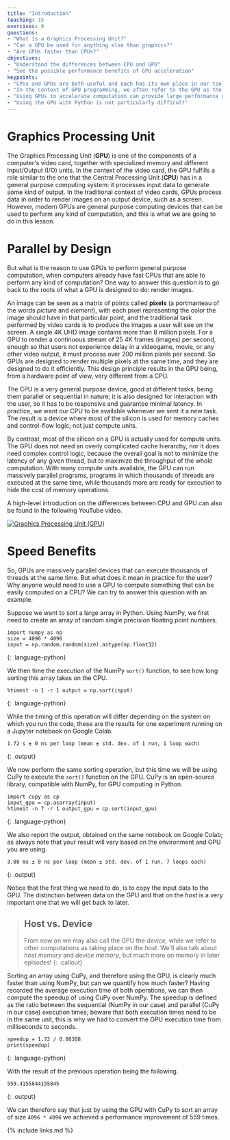 ```yaml
---
title: "Introduction"
teaching: 15
exercises: 0
questions:
- "What is a Graphics Processing Unit?"
- "Can a GPU be used for anything else than graphics?"
- "Are GPUs faster than CPUs?"
objectives:
- "Understand the differences between CPU and GPU"
- "See the possible performance benefits of GPU acceleration"
keypoints:
- "CPUs and GPUs are both useful and each has its own place in our toolbox"
- "In the context of GPU programming, we often refer to the GPU as the *device* and the CPU as the *host*"
- "Using GPUs to accelerate computation can provide large performance gains"
- "Using the GPU with Python is not particularly difficult"
---
```


# Graphics Processing Unit

The Graphics Processing Unit (**GPU**) is one of the components of a computer's video card, together with specialized memory and different Input/Output (I/O) units.
In the context of the video card, the GPU fulfills a role similar to the one that the Central Processing Unit (**CPU**) has in a general purpose computing system: it processes input data to generate some kind of output.
In the traditional context of video cards, GPUs process data in order to render images on an output device, such as a screen.
However, modern GPUs are general purpose computing devices that can be used to perform any kind of computation, and this is what we are going to do in this lesson.

# Parallel by Design

But what is the reason to use GPUs to perform general purpose computation, when computers already have fast CPUs that are able to perform any kind of computation?
One way to answer this question is to go back to the roots of what a GPU is designed to do: render images.

An image can be seen as a matrix of points called **pixels** (a portmanteau of the words *picture* and *element*), with each pixel representing the color the image should have in that particular point, and the traditional task performed by video cards is to produce the images a user will see on the screen.
A single 4K UHD image contains more than 8 million pixels.
For a GPU  to render a continuous stream of 25 4K frames (images) per second, enough so that users not experience delay in a videogame, movie, or any other video output, it must process over 200 million pixels per second.
So GPUs are designed to render multiple pixels at the same time, and they are designed to do it efficiently.
This design principle results in the GPU being, from a hardware point of view, very different from a CPU.

The CPU is a very general purpose device, good at different tasks, being them parallel or sequential in nature; it is also designed for interaction with the user, so it has to be responsive and guarantee minimal latency.
In practice, we want our CPU to be available whenever we sent it a new task.
The result is a device where most of the silicon is used for memory caches and control-flow logic, not just compute units.

By contrast, most of the silicon on a GPU is actually used for compute units.
The GPU does not need an overly complicated cache hierarchy, nor it does need complex control logic, because the overall goal is not to minimize the latency of any given thread, but to maximize the throughput of the whole computation.
With many compute units available, the GPU can run massively parallel programs, programs in which thousands of threads are executed at the same time, while thousands more are ready for execution to hide the cost of memory operations.

A high-level introduction on the differences between CPU and GPU can also be found in the following YouTube video.

[![Graphics Processing Unit (GPU)](http://img.youtube.com/vi/bZdxcHEM-uc/0.jpg)](https://www.youtube.com/watch?v=bZdxcHEM-uc "Graphics Processing Unit (GPU)")

# Speed Benefits

So, GPUs are massively parallel devices that can execute thousands of threads at the same time.
But what does it mean in practice for the user? Why anyone would need to use a GPU to compute something that can be easily computed on a CPU?
We can try to answer this question with an example.

Suppose we want to sort a large array in Python.
Using NumPy, we first need to create an array of random single precision floating point numbers.

~~~
import numpy as np
size = 4096 * 4096
input = np.random.random(size).astype(np.float32)
~~~
{: .language-python}

We then time the execution of the NumPy `sort()` function, to see how long sorting this array takes on the CPU.

~~~
%timeit -n 1 -r 1 output = np.sort(input)
~~~
{: .language-python}

While the timing of this operation will differ depending on the system on which you run the code, these are the results for one experiment running on a Jupyter notebook on Google Colab.

~~~
1.72 s ± 0 ns per loop (mean ± std. dev. of 1 run, 1 loop each)
~~~
{: .output}

We now perform the same sorting operation, but this time we will be using CuPy to execute the `sort()` function on the GPU.
CuPy is an open-source library, compatible with NumPy, for GPU computing in Python.

~~~
import cupy as cp
input_gpu = cp.asarray(input)
%timeit -n 7 -r 1 output_gpu = cp.sort(input_gpu)
~~~
{: .language-python}

We also report the output, obtained on the same notebook on Google Colab; as always note that your result will vary based on the environment and GPU you are using.

~~~
3.08 ms ± 0 ns per loop (mean ± std. dev. of 1 run, 7 loops each)
~~~
{: .output}

Notice that the first thing we need to do, is to copy the input data to the GPU. The distinction between data on the GPU and that on the *host* is a very important one that we will get back to later.

> ## Host vs. Device
> From now on we may also call the GPU the *device*, while we refer to other computations as taking place on the *host*. We'll also talk about *host memory* and *device memory*, but much more on memory in later episodes!
{: .callout}


Sorting an array using CuPy, and therefore using the GPU, is clearly much faster than using NumPy, but can we quantify how much faster?
Having recorded the average execution time of both operations, we can then compute the speedup of using CuPy over NumPy.
The speedup is defined as the ratio between the sequential (NumPy in our case) and parallel (CuPy in our case) execution times; beware that both execution times need to be in the same unit, this is why we had to convert the GPU execution time from milliseconds to seconds.

~~~
speedup = 1.72 / 0.00308
print(speedup)
~~~
{: .language-python}

With the result of the previous operation being the following.

~~~
559.4155844155845
~~~
{: .output}

We can therefore say that just by using the GPU with CuPy to sort an array of size `4096 * 4096` we achieved a performance improvement of 559 times.

{% include links.md %}
